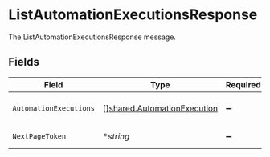 # ListAutomationExecutionsResponse

The ListAutomationExecutionsResponse message.


## Fields

| Field                                                                             | Type                                                                              | Required                                                                          | Description                                                                       |
| --------------------------------------------------------------------------------- | --------------------------------------------------------------------------------- | --------------------------------------------------------------------------------- | --------------------------------------------------------------------------------- |
| `AutomationExecutions`                                                            | [][shared.AutomationExecution](../../../pkg/models/shared/automationexecution.md) | :heavy_minus_sign:                                                                | The automationExecutions field.                                                   |
| `NextPageToken`                                                                   | **string*                                                                         | :heavy_minus_sign:                                                                | The nextPageToken field.                                                          |